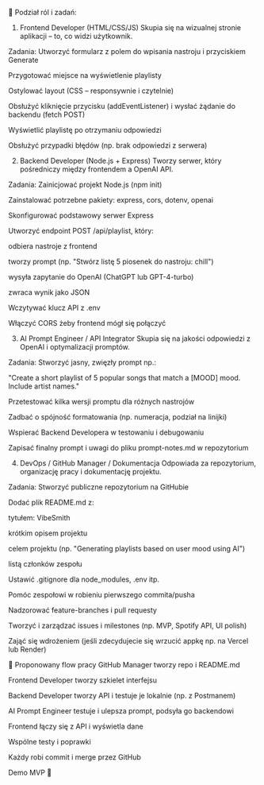 👥 Podział ról i zadań:
1. Frontend Developer (HTML/CSS/JS)
Skupia się na wizualnej stronie aplikacji – to, co widzi użytkownik.

Zadania:
 Utworzyć formularz z polem do wpisania nastroju i przyciskiem Generate

 Przygotować miejsce na wyświetlenie playlisty

 Ostylować layout (CSS – responsywnie i czytelnie)

 Obsłużyć kliknięcie przycisku (addEventListener) i wysłać żądanie do backendu (fetch POST)

 Wyświetlić playlistę po otrzymaniu odpowiedzi

 Obsłużyć przypadki błędów (np. brak odpowiedzi z serwera)

2. Backend Developer (Node.js + Express)
Tworzy serwer, który pośredniczy między frontendem a OpenAI API.

Zadania:
 Zainicjować projekt Node.js (npm init)

 Zainstalować potrzebne pakiety: express, cors, dotenv, openai

 Skonfigurować podstawowy serwer Express

 Utworzyć endpoint POST /api/playlist, który:

odbiera nastroje z frontend

tworzy prompt (np. "Stwórz listę 5 piosenek do nastroju: chill")

wysyła zapytanie do OpenAI (ChatGPT lub GPT-4-turbo)

zwraca wynik jako JSON

 Wczytywać klucz API z .env

 Włączyć CORS żeby frontend mógł się połączyć

3. AI Prompt Engineer / API Integrator
Skupia się na jakości odpowiedzi z OpenAI i optymalizacji promptów.

Zadania:
 Stworzyć jasny, zwięzły prompt np.:

"Create a short playlist of 5 popular songs that match a [MOOD] mood. Include artist names."

 Przetestować kilka wersji promptu dla różnych nastrojów

 Zadbać o spójność formatowania (np. numeracja, podział na linijki)

 Wspierać Backend Developera w testowaniu i debugowaniu

 Zapisać finalny prompt i uwagi do pliku prompt-notes.md w repozytorium

4. DevOps / GitHub Manager / Dokumentacja
Odpowiada za repozytorium, organizację pracy i dokumentację projektu.

Zadania:
 Stworzyć publiczne repozytorium na GitHubie

 Dodać plik README.md z:

tytułem: VibeSmith

krótkim opisem projektu

celem projektu (np. "Generating playlists based on user mood using AI")

listą członków zespołu

 Ustawić .gitignore dla node_modules, .env itp.

 Pomóc zespołowi w robieniu pierwszego commita/pusha

 Nadzorować feature-branches i pull requesty

 Tworzyć i zarządzać issues i milestones (np. MVP, Spotify API, UI polish)

 Zająć się wdrożeniem (jeśli zdecydujecie się wrzucić appkę np. na Vercel lub Render)

🔄 Proponowany flow pracy
GitHub Manager tworzy repo i README.md

Frontend Developer tworzy szkielet interfejsu

Backend Developer tworzy API i testuje je lokalnie (np. z Postmanem)

AI Prompt Engineer testuje i ulepsza prompt, podsyła go backendowi

Frontend łączy się z API i wyświetla dane

Wspólne testy i poprawki

Każdy robi commit i merge przez GitHub

Demo MVP 🎉
